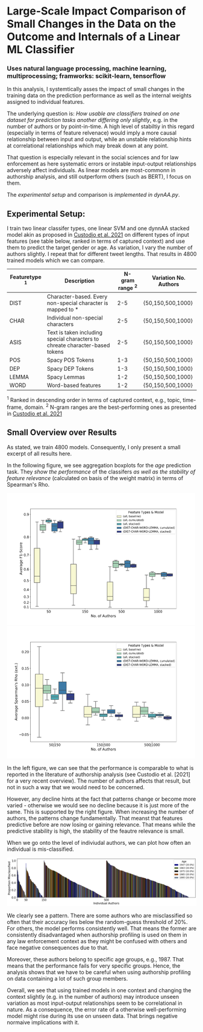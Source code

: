 # Large-Scale Impact Comparison of Small Changes in the Data on the Outcome and Internals of a Linear ML Classifier
### Uses natural language processing, machine learning, multiprocessing; framworks: scikit-learn, tensorflow

In this analysis, I systemtically asses the impact of small changes in the training data on the prediction performance as well as the internal weights assigned to individual features.

The underlying question is: *How usable are classifiers trained on one dataset for prediction tasks another differing only slightly*, e.g. in the number of authors or by point-in-time.
A high level of stabiltiy in this regard (especially in terms of feature relvenace) would imply a more causal relationship between input and output, while an unstable relationship
hints at correlational relationships which may break down at any point.

That question is especially relevant in the social sciences and for law enforcement as here systematic errors or instable input-output relationships adversely affect individuals.
As linear models are most-commonn in authorship analysis, and still outperform others (such as BERT), I focus on them.

The *experimental setup* and comparison is *implemented in dynAA.py*.

## Experimental Setup:

I train two linear classifer types, one linear SVM and one dynnAA stacked model akin as proposed in [Custodio et al. 2021](https://www.sciencedirect.com/science/article/abs/pii/S0957417421003079)
on different types of input features (see table below, ranked in terms of captured context) and use them to predict the target gender or age. As variation, I vary the number of authors slightly. I repeat that for different tweet lengths.
That results in 4800 trained models which we can compare.

| Featuretype <sup>1</sup>| Description | N-gram range <sup>2</sup>| Variation No. Authors
| ----------- | ----------- |----------- |----------- |
| DIST | Character-based. Every non-special character is mapped to * | 2-5 | {50,150,500,1000}|
| CHAR | Individual non-special characters |  2-5 | {50,150,500,1000}|
| ASIS | Text is taken including special characters to chreate character-based tokens | 2-5 | {50,150,500,1000}|
| POS| Spacy POS Tokens | 1-3 | {50,150,500,1000}|
|  DEP| Spacy DEP Tokens | 1-3 | {50,150,500,1000}|
| LEMMA | Spacy Lemmas | 1-2 | {50,150,500,1000}|
| WORD | Word-based features | 1-2 | {50,150,500,1000}|

<sup>1</sup> Ranked in descending order in terms of captured context, e.g., topic, time-frame, domain.
<sup>2</sup> N-gram ranges are the best-performing ones as presented in [Custodio et al. 2021](https://www.sciencedirect.com/science/article/abs/pii/S0957417421003079)

## Small Overview over Results

As stated, we train 4800 models. Consequently, I only present a small excerpt of all results here.

In the following figure, we see aggregation boxplots for the *age* prediction task. They *show the performance* of the classifers *as well as the stability of feature relevance*
(calculated on basis of the weight matrix) in terms of Spearman's Rho.

<p float="left">
<img src="https://github.com/mhschubert/Portfolio/blob/main/classifier_outcome_comparison/figures/age_f1_scores_500-1.jpg" width="500" height="350"/> 
<img src="https://github.com/mhschubert/Portfolio/blob/main/classifier_outcome_comparison/figures/age_spearman_ext_500-1.jpg" width="500" height="350"/>
</p>

In the left figure, we can see that the performance is comparable to what is reported in the literature of authorship analysis
(see Custodio et al. [2021] for a very recent overview). The number of authors affects that result, but not in such a way that we would need to be concerned.

However, any decline hints at the fact that patterns change or become more varied - otherwise we would see no decline because it is just more of the same.
This is supported by the right figure. When increasing the number of authors, the patterns change fundamentally. That meanst that features predictive before are now losing or gaining relevance.
That means while the predictive stability is high, the stability of the feautre relevance is small.

When we go onto the level of indiviudal authors, we can plot how often an individual is mis-classified.
<p float="left">
<img src="https://github.com/mhschubert/Portfolio/blob/main/classifier_outcome_comparison/figures/proportions_stacked_dist_char_asis_lemma_word_1_500_color_centered_age.png" width="1000" /> 
</p>
We clearly see a pattern. There are some authors who are misclassified so often that their accuracy lies below the random-guess threshold of 20%. For others, the model performs consistently well.
That means the former are consistently disadvantaged when authorship profiling is used on them in any law enforcement context as they might be confused with others and face negative consequences due to that.

Moreover, these authors belong to specific age groups, e.g., 1987. That means that the performance fails for very specific groups.
Hence, the analysis shows that we have to be careful when using authorship profiling on data containing a lot of such group members.

Overall, we see that using trained models in one context and changing the context slightly (e.g. in the number of authors)
may introduce unseen variation as most input-output relationships seem to be correlational in nature.
As a consequence, the error rate of a otherwise well-performing model might rise during its use on unseen data.
That brings negative normaive implications with it.
